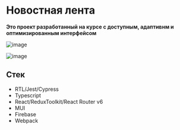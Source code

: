 # Новостная лента

**Это проект разработанный на курсе с доступным, адаптивнм и оптимизированным  интерфейсом**

![image](https://user-images.githubusercontent.com/103136266/211155748-26213fe3-4e45-4b40-a3c4-837ca8c58fbd.png)

![image](https://user-images.githubusercontent.com/103136266/211155755-faf464c6-d11a-42d8-96fe-8a9425dc81e8.png)


## Стек
- RTL/Jest/Cypress                                   
- Typescript
- React/ReduxToolkit/React Router v6
- MUI
- Firebase
- Webpack 


